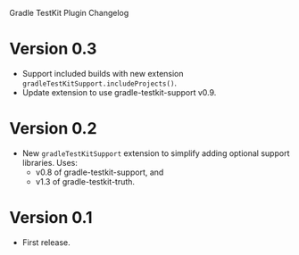 Gradle TestKit Plugin Changelog

# Version 0.3
* Support included builds with new extension `gradleTestKitSupport.includeProjects()`.
* Update extension to use gradle-testkit-support v0.9.

# Version 0.2
* New `gradleTestKitSupport` extension to simplify adding optional support libraries. Uses:
  * v0.8 of gradle-testkit-support, and
  * v1.3 of gradle-testkit-truth.

# Version 0.1
* First release.
